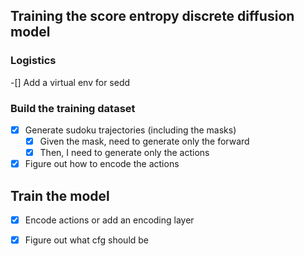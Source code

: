 ## Training the score entropy discrete diffusion model
### Logistics
-[] Add a virtual env for sedd 

### Build the training dataset
- [X] Generate sudoku trajectories (including the masks)
    - [X] Given the mask, need to generate only the forward
    - [X] Then, I need to generate only the actions 
- [X] Figure out how to encode the actions  

## Train the model
- [X] Encode actions or add an encoding layer
- [X] Figure out what cfg should be 


